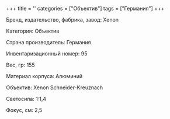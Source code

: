 +++
title = ''
categories = ["Объектив"]
tags = ["Германия"]
+++

Бренд, издательство, фабрика, завод: Xenon

Категория: Объектив

Страна производитель: Германия

Инвентаризационный номер: 95

Вес, гр: 155

Материал корпуса: Алюминий

Объектив: Xenon 
Schneider-Kreuznach

Светосила: 1:1,4

Фокус, см: 2,5


